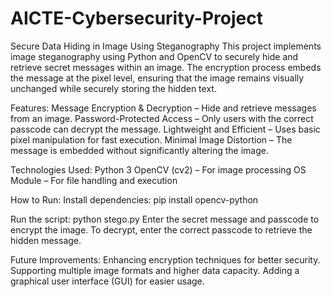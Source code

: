 # AICTE-Cybersecurity-Project

Secure Data Hiding in Image Using Steganography
This project implements image steganography using Python and OpenCV to securely hide and retrieve secret messages within an image. The encryption process embeds the message at the pixel level, ensuring that the image remains visually unchanged while securely storing the hidden text.

Features:
Message Encryption & Decryption – Hide and retrieve messages from an image.
Password-Protected Access – Only users with the correct passcode can decrypt the message.
Lightweight and Efficient – Uses basic pixel manipulation for fast execution.
Minimal Image Distortion – The message is embedded without significantly altering the image.

Technologies Used:
Python 3
OpenCV (cv2) – For image processing
OS Module – For file handling and execution

How to Run:
Install dependencies:
pip install opencv-python

Run the script:
python stego.py
Enter the secret message and passcode to encrypt the image.
To decrypt, enter the correct passcode to retrieve the hidden message.

Future Improvements:
Enhancing encryption techniques for better security.
Supporting multiple image formats and higher data capacity.
Adding a graphical user interface (GUI) for easier usage.
